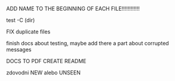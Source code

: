 
ADD NAME TO THE BEGINNING OF EACH FILE!!!!!!!!!!!!

test -C (dir)


FIX duplicate files


finish docs about testing, maybe add there a part about corrupted messages

DOCS TO PDF
CREATE README

zdovodni NEW alebo UNSEEN

